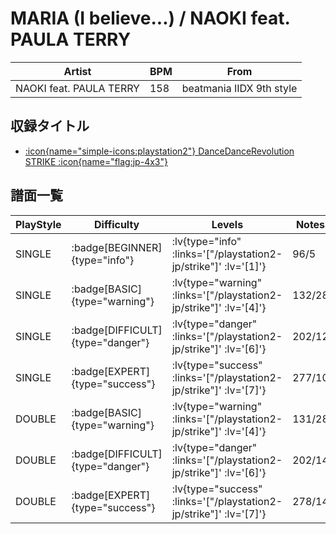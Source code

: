 # MARIA (I believe...) / NAOKI feat. PAULA TERRY

|Artist|BPM|From|
|------|---|----|
|NAOKI feat. PAULA TERRY|158|beatmania IIDX 9th style|

## 収録タイトル

- [ :icon{name="simple-icons:playstation2"} DanceDanceRevolution STRIKE :icon{name="flag:jp-4x3"} ](/playstation2-jp/strike)

## 譜面一覧

|PlayStyle|Difficulty|Levels|Notes|Movie|
|---------|----------|------|-----|-----|
|SINGLE| :badge[BEGINNER]{type="info"} | :lv{type="info" :links='["/playstation2-jp/strike"]' :lv='[1]'} |96/5||
|SINGLE| :badge[BASIC]{type="warning"} | :lv{type="warning" :links='["/playstation2-jp/strike"]' :lv='[4]'} |132/28||
|SINGLE| :badge[DIFFICULT]{type="danger"} | :lv{type="danger" :links='["/playstation2-jp/strike"]' :lv='[6]'} |202/12||
|SINGLE| :badge[EXPERT]{type="success"} | :lv{type="success" :links='["/playstation2-jp/strike"]' :lv='[7]'} |277/10||
|DOUBLE| :badge[BASIC]{type="warning"} | :lv{type="warning" :links='["/playstation2-jp/strike"]' :lv='[4]'} |131/28||
|DOUBLE| :badge[DIFFICULT]{type="danger"} | :lv{type="danger" :links='["/playstation2-jp/strike"]' :lv='[6]'} |202/14||
|DOUBLE| :badge[EXPERT]{type="success"} | :lv{type="success" :links='["/playstation2-jp/strike"]' :lv='[7]'} |278/14||

